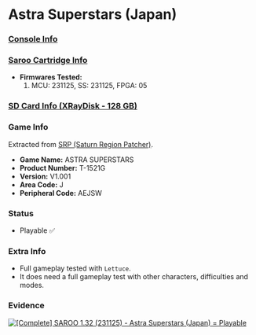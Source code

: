 # Astra Superstars (Japan)

### [Console Info](../../../../Info/Consoles/VA13/README.md)

### [Saroo Cartridge Info](../../../../Info/Cartridges/RetroGameParadiseStore/1.32F/README.md)

- <b>Firmwares Tested:</b>
  1. MCU: 231125, SS: 231125, FPGA: 05

### [SD Card Info (XRayDisk - 128 GB)](../../../../Info/SdCards/XRayDisk/128GB/fat32/README.md)

### Game Info

Extracted from [SRP (Saturn Region Patcher)](https://segaxtreme.net/resources/saturn-region-patcher.81/download).

- <b>Game Name:</b> ASTRA SUPERSTARS
- <b>Product Number:</b> T-1521G
- <b>Version:</b> V1.001
- <b>Area Code:</b> J
- <b>Peripheral Code:</b> AEJSW

### Status

- Playable :white_check_mark:

### Extra Info

- Full gameplay tested with `Lettuce`.
- It does need a full gameplay test with other characters, difficulties and modes.

### Evidence

[![[Complete] SAROO 1.32 (231125) - Astra Superstars (Japan) = Playable](https://img.youtube.com/vi/JJvBVyvsWy0/0.jpg)](https://www.youtube.com/watch?v=JJvBVyvsWy0)
